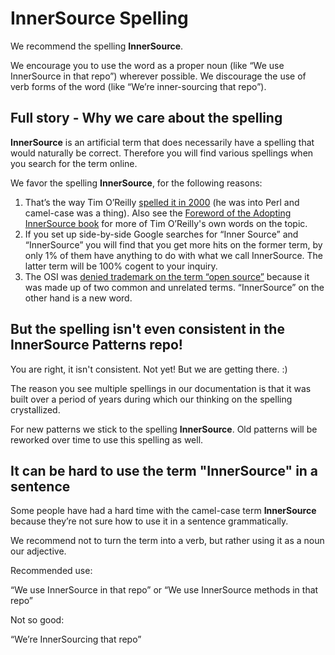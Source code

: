 # InnerSource Spelling

We recommend the spelling **InnerSource**.

We encourage you to use the word as a proper noun (like “We use InnerSource in that repo”) wherever possible. We discourage the use of verb forms of the word (like “We’re inner-sourcing that repo”).

## Full story - Why we care about the spelling

**InnerSource** is an artificial term that does necessarily have a spelling that would naturally be correct. Therefore you will find various spellings when you search for the term online.

We favor the spelling **InnerSource**, for the following reasons:

1. That’s the way Tim O’Reilly [spelled it in 2000][opengl_1200] (he was into Perl and camel-case was a thing). Also see the [Foreword of the Adopting InnerSource book](foreword_AdoptingInnerSource) for more of Tim O’Reilly's own words on the topic. 
2. If you set up side-by-side Google searches for “Inner Source” and “InnerSource” you will find that you get more hits on the former term, by only 1% of them have anything to do with what we call InnerSource. The latter term will be 100% cogent to your inquiry.
3. The OSI was [denied trademark on the term “open source”][no-open-source-trademark] because it was made up of two common and unrelated terms. “InnerSource” on the other hand is a new word.

## But the spelling isn't even consistent in the InnerSource Patterns repo!

You are right, it isn't consistent. Not yet! But we are getting there. :)

The reason you see multiple spellings in our documentation is that it was built over a period of years during which our thinking on the spelling crystallized.

For new patterns we stick to the spelling **InnerSource**. Old patterns will be reworked over time to use this spelling as well.

## It can be hard to use the term "InnerSource" in a sentence

Some people have had a hard time with the camel-case term **InnerSource** because they’re not sure how to use it in a sentence grammatically.

We recommend not to turn the term into a verb, but rather using it as a noun our adjective.

Recommended use:

“We use InnerSource in that repo”
or
“We use InnerSource methods in that repo”

Not so good:

“We’re InnerSourcing that repo”

[opengl_1200]: https://web.archive.org/web/20180411080939/http://archive.oreilly.com/pub/a/oreilly/ask_tim/2000/opengl_1200.html
[foreword_AdoptingInnerSource]: https://innersourcecommons.org/assets/files/AdoptingInnerSource.pdf
[no-open-source-trademark]: https://opensource.org/pressreleases/certified-open-source.php

